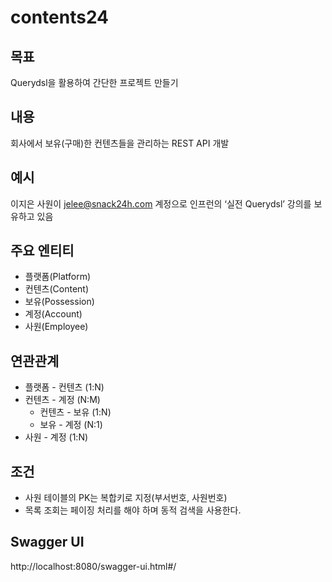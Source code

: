 # contents24

## 목표
Querydsl을 활용하여 간단한 프로젝트 만들기

## 내용
회사에서 보유(구매)한 컨텐츠들을 관리하는 REST API 개발

## 예시
이지은 사원이 jelee@snack24h.com 계정으로 인프런의 ‘실전 Querydsl’ 강의를 보유하고 있음

## 주요 엔티티
* 플랫폼(Platform)
* 컨텐츠(Content)
* 보유(Possession)
* 계정(Account)
* 사원(Employee)

## 연관관계
- 플랫폼 - 컨텐츠 (1:N)
- 컨텐츠 - 계정 (N:M)
  - 컨텐츠 - 보유 (1:N)
  - 보유 - 계정 (N:1)
- 사원 - 계정 (1:N)

## 조건
* 사원 테이블의 PK는 복합키로 지정(부서번호, 사원번호)
* 목록 조회는 페이징 처리를 해야 하며 동적 검색을 사용한다.

## Swagger UI
http://localhost:8080/swagger-ui.html#/
